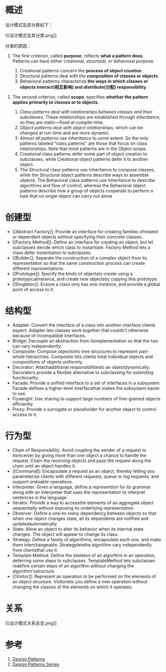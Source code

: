 # 概述
设计模式及其分类如下：

![[设计模式及其分类.png]]

分类的原因：
1. The first criterion, called **purpose**, reflects **what a pattern does**. Patterns can have either creational, structural, or behavioral purpose. 
	1. Creational patterns concern the **process of object creation**. 
	2. Structural patterns deal with the **composition of classes or objects**. 
	3. Behavioral patterns characterize **the ways in which classes or objects interact(相互影响) and distribute(分配) responsibility**. 


2. The second criterion, called **scope**, specifies **whether the pattern applies primarily to classes or to objects**. 
	1. *Class patterns deal with relationships between classes and their subclasses*. These relationships are established through *inheritance*, so they are static—fixed at compile-time. 
	2. *Object patterns deal with object relationships*, which can be changed at run-time and are more dynamic. 
	3. *Almost all patterns use inheritance* to some extent. So the only patterns labeled "class patterns" are those that focus on class relationships. Note that most patterns are in the Object scope.
	4. Creational class patterns defer some part of object creation to subclasses, while Creational object patterns defer it to another object. 
	5. The Structural class patterns use inheritance to compose classes, while the Structural object patterns describe ways to assemble objects. The Behavioral class patterns use inheritance to describe algorithms and flow of control, whereas the Behavioral object patterns describe how a group of objects cooperate to perform a task that no single object can carry out alone

# 创建型
- [[Abstract Factory]]: Provide an interface for creating families ofrelated or dependent objects without specifying their concrete classes. 
- [[Factory Method]]: Define an interface for creating an object, but let subclasses decide which class to instantiate. Factory Method lets a class defer instantiation to subclasses.
- [[Builder]]: Separate the construction of a complex object from its representation so that the same construction process can create different representations. 
- [[Prototype]]:  Specify the kinds of objectsto create using a prototypicalinstance, and create new objectsby copying this prototype. 
- [[Singleton]]: Ensure a class only has one instance, and provide a global point of access to it. 

# 结构型
- Adapter:  Convert the interface of a class into another interface clients expect. Adapter lets classes work together that couldn't otherwise because of incompatible interfaces. 
- Bridge: Decouple an abstraction from itsimplementation so that the two can vary independently. 
- Composite: Compose objectsinto tree structures to represent part-whole hierarchies. Composite lets clients treat individual objects and compositions of objects uniformly. 
- Decorator: Attachadditional responsibilitiesto an objectdynamically. Decorators provide a flexible alternative to subclassing for extending functionality. 
- Facade: Provide a unified interface to a set of interfaces in a subsystem. Facade defines a higher-level interfacethat makes the subsystem easier to use. 
- Flyweight:  Use sharing to support large numbers of fine-grained objects efficiently. 
- Proxy: Provide a surrogate or placeholder for another object to control access to it. 



# 行为型
- Chain of Responsibility: Avoid coupling the sender of a request to itsreceiver by giving more than one object a chance to handle the request. Chain the receiving objects and pass the request along the chain until an object handles it. 
- [[Command]]:  Encapsulate a request as an object, thereby letting you parameterize clients with different requests, queue or log requests, and support undoable operations. 
- Interpreter: Given a language, define a represention for its grammar along with an interpreter that uses the representation to interpret sentences in the language. 
- Iterator: Provide a way to accessthe elements of an aggregate object sequentially without exposing its underlying representation. 
- Observer:  Define a one-to-many dependency between objects so that when one object changes state, all its dependents are notified and updatedautomatically. 
- State: Allow an object to alter its behavior when its internal state changes. The object will appear to change its class. 
- Strategy: Define a family of algorithms, encapsulate each one, and make them interchangeable. Strategyletsthe algorithm vary independently from clientsthat use it. 
- Template Method: Define the skeleton of an algorithm in an operation, deferring some steps to subclasses. TemplateMethod lets subclasses redefine certain steps of an algorithm without changing the algorithm'sstructure. 
- [[Visitor]]: Represent an operation to be performed on the elements of an object structure. Visitorlets you define a new operation without changing the classes of the elements on which it operates.

# 关系
![[设计模式关系总览.png]]

# 参考
1. [Design Patterns](https://refactoring.guru/design-patterns)
2. [Design Patterns Series](https://www.baeldung.com/design-patterns-series)